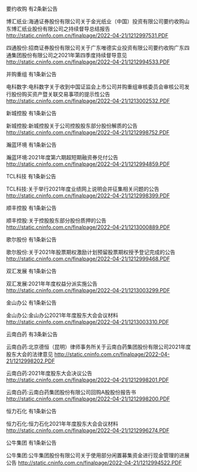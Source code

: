 要约收购 有2条新公告 

博汇纸业:海通证券股份有限公司关于金光纸业（中国）投资有限公司要约收购山东博汇纸业股份有限公司之持续督导总结报告 http://static.cninfo.com.cn/finalpage/2022-04-21/1212997531.PDF 

四通股份:招商证券股份有限公司关于广东唯德实业投资有限公司要约收购广东四通集团股份有限公司之2021年第四季度持续督导意见 http://static.cninfo.com.cn/finalpage/2022-04-21/1212994533.PDF 

并购重组 有1条新公告 

电科数字:电科数字关于收到中国证监会上市公司并购重组审核委员会审核公司发行股份购买资产暨关联交易事项的提示性公告 http://static.cninfo.com.cn/finalpage/2022-04-21/1213002532.PDF 

新城控股 有1条新公告 

新城控股:新城控股关于公司控股股东部分股份解质的公告 http://static.cninfo.com.cn/finalpage/2022-04-21/1212998752.PDF 

瀚蓝环境 有1条新公告 

瀚蓝环境:2021年度第六期超短期融资券兑付公告 http://static.cninfo.com.cn/finalpage/2022-04-21/1212994859.PDF 

TCL科技 有1条新公告 

TCL科技:关于举行2021年度业绩网上说明会并征集相关问题的公告 http://static.cninfo.com.cn/finalpage/2022-04-21/1212998399.PDF 

顺丰控股 有1条新公告 

顺丰控股:关于控股股东部分股份质押的公告 http://static.cninfo.com.cn/finalpage/2022-04-21/1213000889.PDF 

歌尔股份 有1条新公告 

歌尔股份:关于2021年股票期权激励计划预留股票期权授予登记完成的公告 http://static.cninfo.com.cn/finalpage/2022-04-21/1212999468.PDF 

双汇发展 有1条新公告 

双汇发展:2021年年度权益分派实施公告 http://static.cninfo.com.cn/finalpage/2022-04-21/1213003299.PDF 

金山办公 有1条新公告 

金山办公:金山办公2021年年度股东大会会议材料 http://static.cninfo.com.cn/finalpage/2022-04-21/1213003310.PDF 

云南白药 有3条新公告 

云南白药:北京德恒（昆明）律师事务所关于云南白药集团股份有限公司2021年度股东大会的法律意见 http://static.cninfo.com.cn/finalpage/2022-04-21/1212998202.PDF 

云南白药:2021年度股东大会决议公告 http://static.cninfo.com.cn/finalpage/2022-04-21/1212998201.PDF 

云南白药:云南白药集团股份有限公司回购A股股份报告书 http://static.cninfo.com.cn/finalpage/2022-04-21/1212998200.PDF 

恒力石化 有1条新公告 

恒力石化:恒力石化2021年年度股东大会会议材料 http://static.cninfo.com.cn/finalpage/2022-04-21/1212996274.PDF 

公牛集团 有1条新公告 

公牛集团:公牛集团股份有限公司关于使用部分闲置募集资金进行现金管理的进展公告 http://static.cninfo.com.cn/finalpage/2022-04-21/1212994522.PDF 

